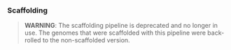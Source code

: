 ### Scaffolding

> **WARNING**: The scaffolding pipeline is deprecated and no longer in use. The genomes that were scaffolded with this pipeline were back-rolled to the non-scaffolded version.